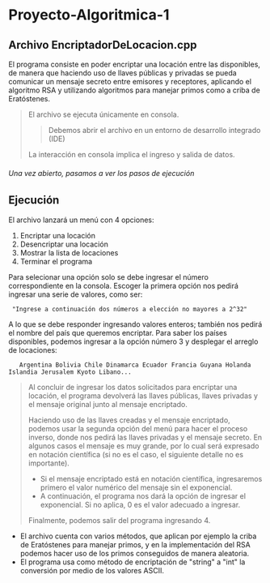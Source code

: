 # Proyecto-Algoritmica-1
## Archivo EncriptadorDeLocacion.cpp

El programa consiste en poder encriptar una locación entre las disponibles, de manera que haciendo uso de llaves públicas y privadas
se pueda comunicar un mensaje secreto entre emisores y receptores, aplicando el algoritmo RSA y utilizando algoritmos para manejar primos como a criba de Eratóstenes.

> El archivo se ejecuta únicamente en consola.
>
> > Debemos abrir el archivo en un entorno de desarrollo integrado (IDE)
>
> La interacción en consola implica el ingreso y salida de datos.
> 

###### Una vez abierto, pasamos a ver los pasos de ejecución #######

 ## Ejecución
 
 El archivo lanzará un menú con 4 opciones:
 1.   Encriptar una locación
 2.   Desencriptar una locación
 3.   Mostrar la lista de locaciones
 4.   Terminar el programa
 
 Para selecionar una opción solo se debe ingresar el número correspondiente en la consola.
 Escoger la primera opción nos pedirá ingresar una serie de valores, como ser:
 
     "Ingrese a continuación dos números a elección no mayores a 2^32"
 A lo que se debe responder ingresando valores enteros; también nos pedirá el nombre del país que queremos encriptar. 
 Para saber los países disponibles, podemos ingresar a la opción número 3 y desplegar el arreglo de locaciones:
 
       Argentina Bolivia Chile Dinamarca Ecuador Francia Guyana Holanda Islandia Jerusalem Kyoto Libano...
> Al concluir de ingresar los datos solicitados para encriptar una locación, el programa devolverá las llaves públicas, llaves privadas
> y el mensaje original junto al mensaje encriptado.
> 
> Haciendo uso de las llaves creadas y el mensaje encriptado, podemos usar la segunda opción del menú para hacer el proceso inverso, donde
> nos pedirá las llaves privadas y el mensaje secreto. En algunos casos el mensaje es muy grande, por lo cual será expresado en notación 
> científica (si no es el caso, el siguiente detalle no es importante).
> 
>   + Si el mensaje encriptado está en notación científica, ingresaremos primero el valor numérico del mensaje sin el exponencial.
>   + A continuación, el programa nos dará la opción de ingresar el exponencial. Si no aplica, 0 es el valor adecuado a ingresar.
>   
> Finalmente, podemos salir del programa ingresando 4.


*   El archivo cuenta con varios métodos, que aplican por ejemplo la criba 
    de Eratóstenes para manejar primos, y en la implementación del RSA podemos
    hacer uso de los primos conseguidos de manera aleatoria.
*   El programa usa como método de encriptación de "string" a "int" la conversión
    por medio de los valores ASCII.


